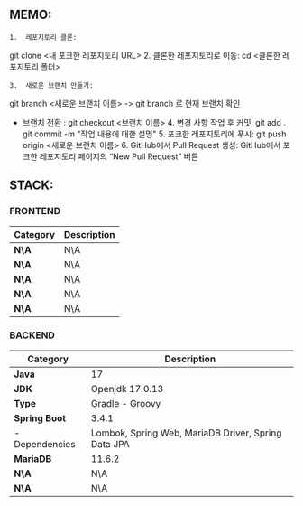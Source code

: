 ## MEMO:
	1.	레포지토리 클론:
git clone <내 포크한 레포지토리 URL>
	2.	클론한 레포지토리로 이동:
cd <클론한 레포지토리 폴더>

	3.	새로운 브랜치 만들기:
git branch <새로운 브랜치 이름> -> git branch 로 현재 브랜치 확인
+  브랜치 전환 : git checkout <브랜치 이름>
	4.	변경 사항 작업 후 커밋:
git add .
git commit -m "작업 내용에 대한 설명"
	5.	포크한 레포지토리에 푸시:
git push origin <새로운 브랜치 이름>
	6.	GitHub에서 Pull Request 생성:
GitHub에서 포크한 레포지토리 페이지의 “New Pull Request” 버튼

## STACK:
### FRONTEND
| **Category**    | **Description**                                |
|-----------------|------------------------------------------------|
| **N\A**         | N\A                                            |
| **N\A**         | N\A                                            |
| **N\A**         | N\A                                            |
| **N\A**         | N\A                                            |
| **N\A**         | N\A                                            |
### BACKEND
| **Category**    | **Description**                                |
|-----------------|------------------------------------------------|
| **Java**        | 17                                             |
| **JDK**         | Openjdk 17.0.13                                |
| **Type**        | Gradle - Groovy                                |
| **Spring Boot** | 3.4.1                                          |
| - Dependencies| Lombok, Spring Web, MariaDB Driver, Spring Data JPA |
| **MariaDB**     | 11.6.2                                         |
| **N\A**         | N\A                                            |
| **N\A**         | N\A                                            |

